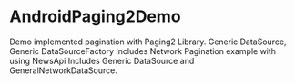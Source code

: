 # AndroidPaging2Demo
Demo implemented pagination with Paging2 Library. Generic DataSource, Generic DataSourceFactory
Includes Network Pagination example with using NewsApi
Includes Generic DataSource and GeneralNetworkDataSource.
